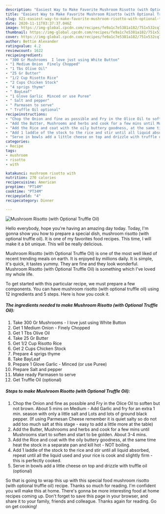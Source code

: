 ```yaml
---
description: "Easiest Way to Make Favorite Mushroom Risotto (with Optional Truffle Oil)"
title: "Easiest Way to Make Favorite Mushroom Risotto (with Optional Truffle Oil)"
slug: 621-easiest-way-to-make-favorite-mushroom-risotto-with-optional-truffle-oil
date: 2020-11-11T03:37:37.046Z
image: https://img-global.cpcdn.com/recipes/fe9a1c7e5381a182/751x532cq70/mushroom-risotto-with-optional-truffle-oil-recipe-main-photo.jpg
thumbnail: https://img-global.cpcdn.com/recipes/fe9a1c7e5381a182/751x532cq70/mushroom-risotto-with-optional-truffle-oil-recipe-main-photo.jpg
cover: https://img-global.cpcdn.com/recipes/fe9a1c7e5381a182/751x532cq70/mushroom-risotto-with-optional-truffle-oil-recipe-main-photo.jpg
author: Bettie Alexander
ratingvalue: 4.2
reviewcount: 1622
recipeingredient:
- "300 Gr Mushrooms  I love just using White Button"
- "1 Medium Onion  Finely Chopped"
- "1 Tbs Olive Oil"
- "25 Gr Butter"
- "1/2 Cup Risotto Rice"
- "2 Cups Chicken Stock"
- "4 sprigs thyme"
- " BayLeaf"
- "1 Glove Garlic  Minced or use Puree"
- " Salt and pepper"
- " Parmasen to serve"
- " Truffle Oil optional"
recipeinstructions:
- "Chop the Onion and fine as possible and Fry in the Olice Oil to soften but not brown. About 5 mins on Medium - Add Garlic and fry for an extra 1 min. season with only a little salt and Lots and lots of ground black pepper. (If using Parmesan Cheese remember it is quiet salty so do not add too much salt at this stage - easy to add a little more at the table)"
- "Add the Butter, Mushrooms and herbs and cook for a few mins until Mushrooms start to soften and start to be golden. About 3-4 mins."
- "Add the Rice and coat with the oily buttery goodness, at the same time heat the stock in a separate pan and kill hot - NOT boiling."
- "Add 1 laddle of the stock to the rice and stir until all liquid absorbed, repeat until all the liquid used and your rice is cook and slightly firm - this is perfectly cooked."
- "Serve in bowls add a little cheese on top and drizzle with truffle oil (optional)"
categories:
- Recipe
tags:
- mushroom
- risotto
- with

katakunci: mushroom risotto with 
nutrition: 270 calories
recipecuisine: American
preptime: "PT14M"
cooktime: "PT34M"
recipeyield: "4"
recipecategory: Dinner

---
```



![Mushroom Risotto (with Optional Truffle Oil)](https://img-global.cpcdn.com/recipes/fe9a1c7e5381a182/751x532cq70/mushroom-risotto-with-optional-truffle-oil-recipe-main-photo.jpg)

Hello everybody, hope you're having an amazing day today. Today, I'm gonna show you how to prepare a special dish, mushroom risotto (with optional truffle oil). It is one of my favorites food recipes. This time, I will make it a bit unique. This will be really delicious.

Mushroom Risotto (with Optional Truffle Oil) is one of the most well liked of recent trending meals on earth. It is enjoyed by millions daily. It is simple, it's quick, it tastes yummy. They are fine and they look wonderful. Mushroom Risotto (with Optional Truffle Oil) is something which I've loved my whole life.




To get started with this particular recipe, we must prepare a few components. You can have mushroom risotto (with optional truffle oil) using 12 ingredients and 5 steps. Here is how you cook it.

<!--inarticleads1-->

##### The ingredients needed to make Mushroom Risotto (with Optional Truffle Oil):

1. Take 300 Gr Mushrooms - I love just using White Button
1. Get 1 Medium Onion - Finely Chopped
1. Get 1 Tbs Olive Oil
1. Take 25 Gr Butter
1. Get 1/2 Cup Risotto Rice
1. Get 2 Cups Chicken Stock
1. Prepare 4 sprigs thyme
1. Take  BayLeaf
1. Prepare 1 Glove Garlic - Minced (or use Puree)
1. Prepare  Salt and pepper
1. Make ready  Parmasen to serve
1. Get  Truffle Oil (optional)




<!--inarticleads2-->

##### Steps to make Mushroom Risotto (with Optional Truffle Oil):

1. Chop the Onion and fine as possible and Fry in the Olice Oil to soften but not brown. About 5 mins on Medium - Add Garlic and fry for an extra 1 min. season with only a little salt and Lots and lots of ground black pepper. (If using Parmesan Cheese remember it is quiet salty so do not add too much salt at this stage - easy to add a little more at the table)
1. Add the Butter, Mushrooms and herbs and cook for a few mins until Mushrooms start to soften and start to be golden. About 3-4 mins.
1. Add the Rice and coat with the oily buttery goodness, at the same time heat the stock in a separate pan and kill hot - NOT boiling.
1. Add 1 laddle of the stock to the rice and stir until all liquid absorbed, repeat until all the liquid used and your rice is cook and slightly firm - this is perfectly cooked.
1. Serve in bowls add a little cheese on top and drizzle with truffle oil (optional)




So that is going to wrap this up with this special food mushroom risotto (with optional truffle oil) recipe. Thanks so much for reading. I'm confident you will make this at home. There's gonna be more interesting food at home recipes coming up. Don't forget to save this page in your browser, and share it to your family, friends and colleague. Thanks again for reading. Go on get cooking!

